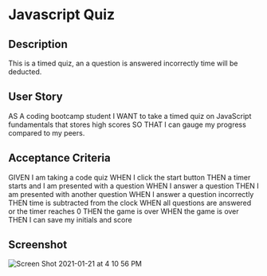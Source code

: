 # Javascript Quiz

## Description

This is a timed quiz, an a question is answered incorrectly time will be deducted. 

## User Story

AS A coding bootcamp student I WANT to take a timed quiz on JavaScript fundamentals that stores high scores SO THAT I can gauge my progress compared to my peers.

## Acceptance Criteria

GIVEN I am taking a code quiz
WHEN I click the start button
THEN a timer starts and I am presented with a question
WHEN I answer a question
THEN I am presented with another question
WHEN I answer a question incorrectly
THEN time is subtracted from the clock
WHEN all questions are answered or the timer reaches 0
THEN the game is over
WHEN the game is over
THEN I can save my initials and score

## Screenshot

![Screen Shot 2021-01-21 at 4 10 56 PM](https://user-images.githubusercontent.com/74150118/105428014-51163800-5c03-11eb-8790-9dd0617258a4.png)
